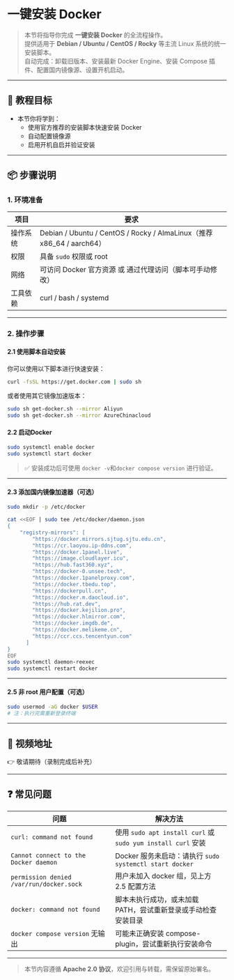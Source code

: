 # 一键安装 Docker

> 本节将指导你完成 **一键安装 Docker** 的全流程操作。  
> 提供适用于 **Debian / Ubuntu / CentOS / Rocky** 等主流 Linux 系统的统一安装脚本。  
> 自动完成：卸载旧版本、安装最新 Docker Engine、安装 Compose 插件、配置国内镜像源、设置开机启动。

---

## 🎯 教程目标

- 本节你将学到：
  - 使用官方推荐的安装脚本快速安装 Docker
  - 自动配置镜像源
  - 启用开机自启并验证安装

---

## 📦 步骤说明

### 1. 环境准备

| 项目     | 要求                                                         |
| -------- | ------------------------------------------------------------ |
| 操作系统 | Debian / Ubuntu / CentOS / Rocky / AlmaLinux（推荐 x86_64 / aarch64） |
| 权限     | 具备 `sudo` 权限或 root                                      |
| 网络     | 可访问 Docker 官方资源 或 通过代理访问（脚本可手动修改）     |
| 工具依赖 | curl / bash / systemd                                        |

---

### 2. 操作步骤

#### 2.1 使用脚本自动安装

你可以使用以下脚本进行快速安装：

```bash
curl -fsSL https://get.docker.com | sudo sh
```

或者使用其它镜像加速版本：

```bash
sudo sh get-docker.sh --mirror Aliyun
sudo sh get-docker.sh --mirror AzureChinacloud
```

#### 2.2 启动Docker

```bash
sudo systemctl enable docker
sudo systemctl start docker
```

> ✅ 安装成功后可使用 `docker -v`和`docker compose version` 进行验证。

---

#### 2.3 添加国内镜像加速器（可选）

```bash
sudo mkdir -p /etc/docker

cat <<EOF | sudo tee /etc/docker/daemon.json
{
    "registry-mirrors": [
        "https://docker.mirrors.sjtug.sjtu.edu.cn",
        "https://cr.laoyou.ip-ddns.com",
        "https://docker.1panel.live",
        "https://image.cloudlayer.icu",
        "https://hub.fast360.xyz",
        "https://docker-0.unsee.tech",
        "https://docker.1panelproxy.com",
        "https://docker.tbedu.top",
        "https://dockerpull.cn",
        "https://docker.m.daocloud.io",
        "https://hub.rat.dev",
        "https://docker.kejilion.pro",
        "https://docker.hlmirror.com",
        "https://docker.imgdb.de",
        "https://docker.melikeme.cn",
        "https://ccr.ccs.tencentyun.com"
      ]
}
EOF
sudo systemctl daemon-reexec
sudo systemctl restart docker
```

---

#### 2.5 非 root 用户配置（可选）

```bash
sudo usermod -aG docker $USER
# 注：执行完需重新登录终端
```

---

## 🎥 视频地址

👉 敬请期待（录制完成后补充）

---

## ❓ 常见问题

| 问题                                     | 解决方法                                                     |
| ---------------------------------------- | ------------------------------------------------------------ |
| `curl: command not found`                | 使用 `sudo apt install curl` 或 `sudo yum install curl` 安装 |
| `Cannot connect to the Docker daemon`    | Docker 服务未启动：请执行 `sudo systemctl start docker`      |
| `permission denied /var/run/docker.sock` | 用户未加入 docker 组，见上方 2.5 配置方法                    |
| `docker: command not found`              | 脚本未执行成功，或未加载 PATH，尝试重新登录或手动检查安装目录 |
| `docker compose version` 无输出          | 可能未正确安装 compose-plugin，尝试重新执行安装命令          |

---

> 本节内容遵循 **Apache 2.0 协议**，欢迎引用与转载，需保留原始署名。
